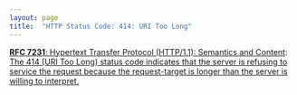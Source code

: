 ```yaml
---
layout: page
title:  "HTTP Status Code: 414: URI Too Long"
---
```


[**RFC 7231**: Hypertext Transfer Protocol (HTTP/1.1): Semantics and Content](/specs/IETF/RFC/7231 "The Hypertext Transfer Protocol (HTTP) is an application-level protocol for distributed, collaborative, hypertext information systems. This document defines the semantics of HTTP/1.1 messages as expressed by request methods, request header fields, response status codes, and response header fields, along with the payload of messages (metadata and body content) and mechanisms for content negotiation."): [The 414 (URI Too Long) status code indicates that the server is refusing to service the request because the request-target is longer than the server is willing to interpret.](http://tools.ietf.org/html/rfc7231#section-6.5.12)

